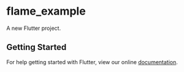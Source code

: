 # flame_example

A new Flutter project.

## Getting Started

For help getting started with Flutter, view our online
[documentation](http://flutter.io/).
